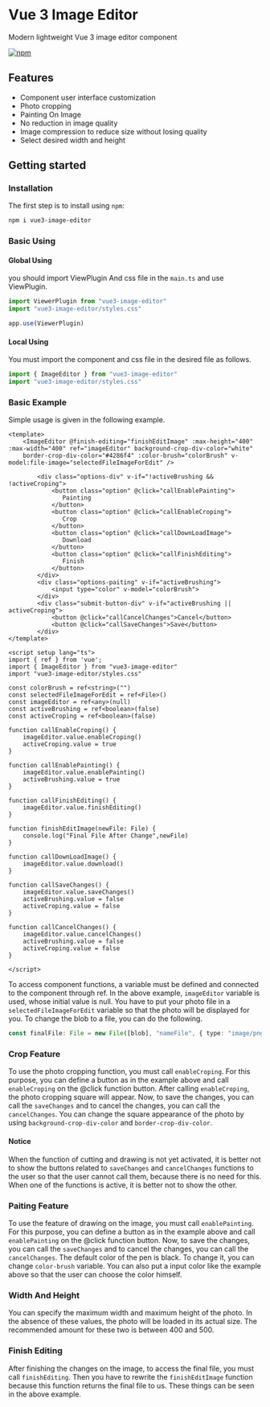 # Vue 3 Image Editor

Modern lightweight Vue 3 image editor component

<p>
  <a href="https://www.npmjs.com/package/vue3-image-editor"><img src="https://img.shields.io/npm/v/vue3-image-editor.svg" alt="npm"/></a>
</p>

## Features

-  Component user interface customization
-  Photo cropping
-  Painting On Image
-  No reduction in image quality
-  Image compression to reduce size without losing quality
-  Select desired width and height

## Getting started

### Installation

The first step is to install using `npm`:

```bash
npm i vue3-image-editor
```

### Basic Using

#### Global Using
you should import ViewPlugin And css file in the `main.ts` and use ViewPlugin.

```ts
import ViewerPlugin from "vue3-image-editor"
import "vue3-image-editor/styles.css"

app.use(ViewerPlugin)
```

#### Local Using
You must import the component and css file in the desired file as follows.

```ts
import { ImageEditor } from "vue3-image-editor"
import "vue3-image-editor/styles.css"
```

### Basic Example
Simple usage is given in the following example.

```vue
<template>
    <ImageEditor @finish-editing="finishEditImage" :max-height="400"   :max-width="400" ref="imageEditor" background-crop-div-color="white"
    border-crop-div-color="#4286f4" :color-brush="colorBrush" v-model:file-image="selectedFileImageForEdit" />

        <div class="options-div" v-if="!activeBrushing && !activeCroping">
            <button class="option" @click="callEnablePainting">
               Painting
            </button>
            <button class="option" @click="callEnableCroping">
               Crop
            </button>
            <button class="option" @click="callDownLoadImage">
               Download
            </button>
            <button class="option" @click="callFinishEditing">
               Finish
            </button>
        </div>
        <div class="options-paiting" v-if="activeBrushing">
            <input type="color" v-model="colorBrush">
        </div>
        <div class="submit-button-div" v-if="activeBrushing || activeCroping">
            <button @click="callCancelChanges">Cancel</button>
            <button @click="callSaveChanges">Save</button>
        </div>
</template>

<script setup lang="ts">
import { ref } from 'vue';
import { ImageEditor } from "vue3-image-editor"
import "vue3-image-editor/styles.css"

const colorBrush = ref<string>("")
const selectedFileImageForEdit = ref<File>()
const imageEditor = ref<any>(null)
const activeBrushing = ref<boolean>(false)
const activeCroping = ref<boolean>(false)

function callEnableCroping() {
    imageEditor.value.enableCroping()
    activeCroping.value = true
}

function callEnablePainting() {
    imageEditor.value.enablePainting()
    activeBrushing.value = true
}

function callFinishEditing() {
    imageEditor.value.finishEditing()
}

function finishEditImage(newFile: File) {
    console.log("Final File After Change",newFile)
}

function callDownLoadImage() {
    imageEditor.value.download()
}

function callSaveChanges() {
    imageEditor.value.saveChanges()
    activeBrushing.value = false
    activeCroping.value = false
}

function callCancelChanges() {
    imageEditor.value.cancelChanges()
    activeBrushing.value = false
    activeCroping.value = false
}

</script>
```
To access component functions, a variable must be defined and connected to the component through ref. In the above example, `imageEditor` variable is used, whose initial value is null. You have to put your photo file in a `selectedFileImageForEdit` variable so that the photo will be displayed for you.
To change the blob to a file, you can do the following.

```ts
const finalFile: File = new File([blob], "nameFile", { type: "image/png" })
```
 

### Crop Feature
To use the photo cropping function, you must call `enableCroping`. For this purpose, you can define a button as in the example above and call `enableCroping` on the @click function button.
After calling `enableCroping`, the photo cropping square will appear. Now, to save the changes, you can call the `saveChanges` and to cancel the changes, you can call the `cancelChanges`.
You can change the square appearance of the photo by using `background-crop-div-color` and `border-crop-div-color`.

#### Notice
When the function of cutting and drawing is not yet activated, it is better not to show the buttons related to `saveChanges` and `cancelChanges` functions to the user so that the user cannot call them, because there is no need for this.
When one of the functions is active, it is better not to show the other.

### Paiting Feature
To use the feature of drawing on the image, you must call `enablePainting`. For this purpose, you can define a button as in the example above and call `enablePainting` on the @click function button.
Now, to save the changes, you can call the `saveChanges` and to cancel the changes, you can call the `cancelChanges`.
The default color of the pen is black. To change it, you can change `color-brush` variable. You can also put a input color like the example above so that the user can choose the color himself.

### Width And Height
You can specify the maximum width and maximum height of the photo. In the absence of these values, the photo will be loaded in its actual size. The recommended amount for these two is between 400 and 500.

### Finish Editing
After finishing the changes on the image, to access the final file, you must call `finishEditing`. Then you have to rewrite the `finishEditImage` function because this function returns the final file to us. These things can be seen in the above example.

